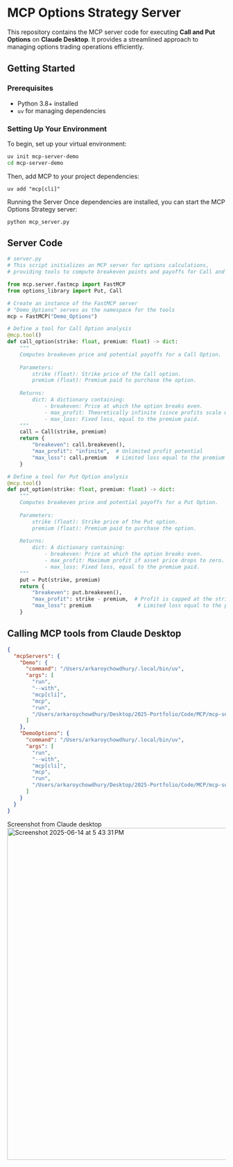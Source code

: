 # MCP Options Strategy Server

This repository contains the MCP server code for executing **Call and Put Options** on **Claude Desktop**. It provides a streamlined approach to managing options trading operations efficiently.

## Getting Started

### Prerequisites

- Python 3.8+ installed
- `uv` for managing dependencies

### Setting Up Your Environment

To begin, set up your virtual environment:

```bash
uv init mcp-server-demo
cd mcp-server-demo
```

Then, add MCP to your project dependencies:
```
uv add "mcp[cli]"
```
Running the Server
Once dependencies are installed, you can start the MCP Options Strategy server:
```
python mcp_server.py
```
## Server Code
``` python
# server.py
# This script initializes an MCP server for options calculations, 
# providing tools to compute breakeven points and payoffs for Call and Put options.

from mcp.server.fastmcp import FastMCP
from options_library import Put, Call

# Create an instance of the FastMCP server
# "Demo_Options" serves as the namespace for the tools
mcp = FastMCP("Demo_Options")

# Define a tool for Call Option analysis
@mcp.tool()
def call_option(strike: float, premium: float) -> dict:
    """
    Computes breakeven price and potential payoffs for a Call Option.
    
    Parameters:
        strike (float): Strike price of the Call option.
        premium (float): Premium paid to purchase the option.
    
    Returns:
        dict: A dictionary containing:
            - breakeven: Price at which the option breaks even.
            - max_profit: Theoretically infinite (since profits scale with the underlying asset price).
            - max_loss: Fixed loss, equal to the premium paid.
    """
    call = Call(strike, premium)
    return {
        "breakeven": call.breakeven(),
        "max_profit": "infinite",  # Unlimited profit potential
        "max_loss": call.premium   # Limited loss equal to the premium
    }

# Define a tool for Put Option analysis
@mcp.tool()
def put_option(strike: float, premium: float) -> dict:
    """
    Computes breakeven price and potential payoffs for a Put Option.
    
    Parameters:
        strike (float): Strike price of the Put option.
        premium (float): Premium paid to purchase the option.
    
    Returns:
        dict: A dictionary containing:
            - breakeven: Price at which the option breaks even.
            - max_profit: Maximum profit if asset price drops to zero.
            - max_loss: Fixed loss, equal to the premium paid.
    """
    put = Put(strike, premium)
    return {
        "breakeven": put.breakeven(),
        "max_profit": strike - premium,  # Profit is capped at the strike price minus the premium
        "max_loss": premium               # Limited loss equal to the premium
    }
```

## Calling MCP tools from Claude Desktop

```json
{
  "mcpServers": {
    "Demo": {
      "command": "/Users/arkaroychowdhury/.local/bin/uv",
      "args": [
        "run",
        "--with",
        "mcp[cli]",
        "mcp",
        "run",
        "/Users/arkaroychowdhury/Desktop/2025-Portfolio/Code/MCP/mcp-server-demo/server.py"
      ]
    },
    "DemoOptions": {
      "command": "/Users/arkaroychowdhury/.local/bin/uv",
      "args": [
        "run",
        "--with",
        "mcp[cli]",
        "mcp",
        "run",
        "/Users/arkaroychowdhury/Desktop/2025-Portfolio/Code/MCP/mcp-server-demo/server3.py"
      ]
    }
  }
}
```
Screenshot from Claude desktop
<img width="766" alt="Screenshot 2025-06-14 at 5 43 31 PM" src="https://github.com/user-attachments/assets/1192e51c-31e6-4261-867d-6913ca3806cc" />
